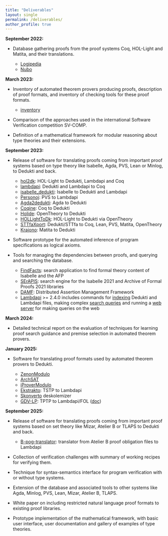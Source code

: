 ```yaml
---
title: "Deliverables"
layout: single
permalink: /deliverables/
author_profile: true
---
```


**September 2022:**

- Database gathering proofs from the proof systems Coq, HOL-Light and Matita, and their translations.

    * [Logipedia](http://logipedia.inria.fr/)
    * [Nubo](https://github.com/Deducteam/nubo/)

**March 2023:**

- Inventory of automated theorem provers producing proofs, description of proof formats, and inventory of checking tools for these proof formats.

    * [inventory](https://github.com/EuroProofNet/ATP/wiki)

- Comparison of the approaches used in the international Software Verification competition SV-COMP.

- Definition of a mathematical framework for modular reasoning about type theories and their extensions.

**September 2023:**

- Release of software for translating proofs coming from important proof systems based on type theory like Isabelle, Agda, PVS, Lean or Minlog, to Dedukti and back.

    * [hol2dk](https://github.com/Deducteam/hol2dk): HOL-Light to Dedukti, Lambdapi and Coq
    * [lambdapi](https://lambdapi.readthedocs.io/en/latest/options.html#export): Dedukti and Lambdapi to Coq
    * [isabelle_dedukti](https://github.com/Deducteam/isabelle_dedukti): Isabelle to Dedukti and Lambdapi
    * [Personoj](https://github.com/Deducteam/personoj): PVS to Lambdapi
    * [Agda2dedukti](https://github.com/Deducteam/Agda2Dedukti): Agda to Dedukti
    * [Coqine](https://github.com/Deducteam/CoqInE): Coq to Dedukti
    * [Holide](https://github.com/Deducteam/Holide): OpenTheory to Dedukti
    * [HOLLightToDk](https://github.com/Deducteam/HOLLightToDk): HOL-Light to Dedukti via OpenTheory
    * [STTfaXport](https://github.com/Deducteam/sttfaxport): Dedukti/STTfa to Coq, Lean, PVS, Matita, OpenTheory
    * [Krajono](https://github.com/Deducteam/Krajono): Matita to Dedukti
    
- Software prototype for the automated inference of program specifications as logical axioms.

- Tools for managing the dependencies between proofs, and querying and searching the database.

    * [FindFacts](https://search.isabelle.in.tum.de/): search application to find formal theory content of Isabelle and the AFP
    * [SErAPIS](https://behemoth.cl.cam.ac.uk/search/): search engine for the Isabelle 2021 and Archive of Formal Proofs 2021 libraries
    * [DAMF](https://distributed-assertions.github.io/): Distributed Assertion Management Framework
    * [Lambdapi](https://github.com/Deducteam/lambdapi) >= 2.4.0 includes commands for [indexing](https://lambdapi.readthedocs.io/en/latest/options.html) Dedukti and Lambdapi files, making complex [search queries](https://lambdapi.readthedocs.io/en/latest/query_language.html) and running a [web server](https://lambdapi.readthedocs.io/en/latest/options.html) for making queries on the web
    
**March 2024:**

- Detailed technical report on the evaluation of techniques for learning proof search guidance and premise selection in automated theorem provers.

**January 2025:**

- Software for translating proof formats used by automated theorem provers to Dedukti.

    * [ZenonModulo](https://github.com/Deducteam/zenon_modulo)
    * [ArchSAT](https://github.com/Gbury/archsat)
    * [iProverModulo](https://github.com/gburel/iProverModulo)
    * [Ekstrakto](https://github.com/Deducteam/ekstrakto): TSTP to Lambdapi
    * [Skonverto](https://github.com/Deducteam/SKonverto) deskolemizer
    * [GDV-LP](https://github.com/orgs/TPTPWorld/repositories): TPTP to Lambdapi/FOL ([doc](https://www.tptp.org/Seminars/GDV/GDV-LP.html))

**September 2025:**

- Release of software for translating proofs coming from important proof systems based on set theory like Mizar, Atelier B or TLAPS to Dedukti and back.

    * [B-pog-translator](https://github.com/Deducteam/B-pog-translator): translator from Atelier B proof obligation files to Lambdapi
    
- Collection of verification challenges with summary of working recipes for verifying them.

- Technique for syntax-semantics interface for program verification with or without type systems.

- Extension of the database and associated tools to other systems like Agda, Minlog, PVS, Lean, Mizar, Atelier B, TLAPS.

- White paper on including restricted natural language proof formats to existing proof libraries.

- Prototype implementation of the mathematical framework, with basic user interface, user documentation and gallery of examples of type theories.
